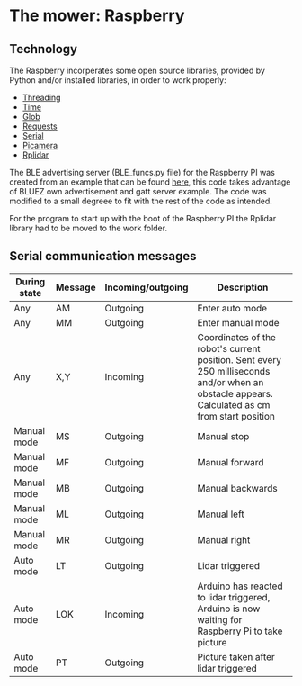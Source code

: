# The mower: Raspberry

## Technology
The Raspberry incorperates some open source libraries, provided by Python and/or installed libraries, in order to work properly:

- [Threading](https://github.com/python/cpython/blob/3.10/Lib/threading.py)
- [Time]()
- [Glob](https://github.com/python/cpython/blob/3.10/Lib/glob.py)
- [Requests](https://github.com/psf/requests)
- [Serial](https://github.com/pyserial/pyserial)
- [Picamera](https://github.com/waveform80/picamera)
- [Rplidar](https://github.com/Roboticia/RPLidar)

The BLE advertising server (BLE_funcs.py file) for the Raspberry PI was created from an example that can be found [here](https://scribles.net/creating-ble-gatt-server-uart-service-on-raspberry-pi/), this code takes advantage of BLUEZ own advertisement and gatt server example. The code was modified to a small degreee to fit with the rest of the code as intended.

For the program to start up with the boot of the Raspberry PI the Rplidar library had to be moved to the work folder.

## Serial communication messages
| During state      | Message    | Incoming/outgoing | Description |
| -----------       | -------    | -------           | ----------- |
| Any               | AM         | Outgoing          | Enter auto mode |
| Any               | MM         | Outgoing          | Enter manual mode |
| Any               | X,Y        | Incoming          | Coordinates of the robot's current position. Sent every 250 milliseconds and/or when an obstacle appears. Calculated as cm from start position |
| Manual mode       | MS         | Outgoing          | Manual stop |
| Manual mode       | MF         | Outgoing          | Manual forward |
| Manual mode       | MB         | Outgoing          | Manual backwards |
| Manual mode       | ML         | Outgoing          | Manual left |
| Manual mode       | MR         | Outgoing          | Manual right |
| Auto mode         | LT         | Outgoing          | Lidar triggered |
| Auto mode         | LOK        | Incoming          | Arduino has reacted to lidar triggered, Arduino is now waiting for Raspberry Pi to take picture |
| Auto mode         | PT         | Outgoing          | Picture taken after lidar triggered |
